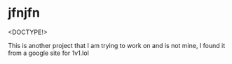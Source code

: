 # jfnjfn
<DOCTYPE!>
<HTML>
  <head>
  </head>
  <body>
    <p> This is another project that I am trying to work on and is not mine, I found it from a google site for 1v1.lol</p>
  </body>
  </HTML>
